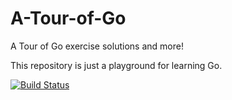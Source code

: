 # A-Tour-of-Go
A Tour of Go exercise solutions and more!

This repository is just a playground for learning Go.

[![Build Status](https://travis-ci.org/HauptJ/A-Tour-of-Go.svg?branch=master)](https://travis-ci.org/HauptJ/A-Tour-of-Go)







